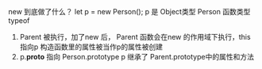 new 到底做了什么？
let p = new Person();
p 是 Object类型 Person 函数类型 typeof 
1. Parent 被执行，加了new 后， Parent 函数会在new 的作用域下执行，this 指向p 构造函数里的属性被当作p的属性被创建
2. p.__proto__ 指向 Person.prototype p 继承了 Parent.prototype中的属性和方法